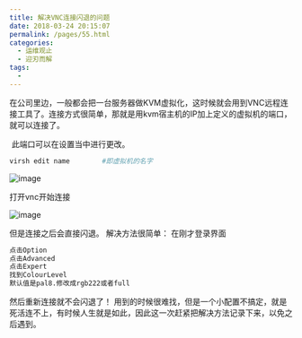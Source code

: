 ```yaml
---
title: 解决VNC连接闪退的问题
date: 2018-03-24 20:15:07
permalink: /pages/55.html
categories:
  - 运维观止
  - 迎刃而解
tags:
  - 
---
```


在公司里边，一般都会把一台服务器做KVM虚拟化，这时候就会用到VNC远程连接工具了。连接方式很简单，那就是用kvm宿主机的IP加上定义的虚拟机的端口，就可以连接了。

​    此端口可以在设置当中进行更改。

```sh
virsh edit name        #即虚拟机的名字
```

![image](https://tvax4.sinaimg.cn/large/008k1Yt0ly1gs2zjoxid7j30iv02vdfu.jpg)

  打开vnc开始连接

![image](https://tva1.sinaimg.cn/large/008k1Yt0ly1gs2zjhkbg7j30c506rweq.jpg)

  但是连接之后会直接闪退。
  解决方法很简单：
    在刚才登录界面

```sh
点击Option
点击Advanced
点击Expert
找到ColourLevel
默认值是pal8.修改成rgb222或者full
```

然后重新连接就不会闪退了！
   用到的时候很难找，但是一个小配置不搞定，就是死活连不上，有时候人生就是如此，因此这一次赶紧把解决方法记录下来，以免之后遇到。
